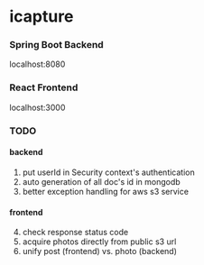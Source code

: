# icapture

### Spring Boot Backend
localhost:8080

### React Frontend
localhost:3000

### TODO
#### backend
1. put userId in Security context's authentication
2. auto generation of all doc's id in mongodb
3. better exception handling for aws s3 service
#### frontend
4. check response status code
5. acquire photos directly from public s3 url
6. unify post (frontend) vs. photo (backend)

